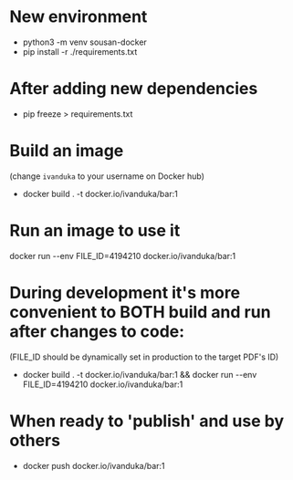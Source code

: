 # New environment

- python3 -m venv sousan-docker
- pip install -r ./requirements.txt

# After adding new dependencies

- pip freeze > requirements.txt

# Build an image

(change `ivanduka` to your username on Docker hub)

- docker build . -t docker.io/ivanduka/bar:1

# Run an image to use it

docker run --env FILE_ID=4194210 docker.io/ivanduka/bar:1

# During development it's more convenient to BOTH build and run after changes to code:

(FILE_ID should be dynamically set in production to the target PDF's ID)

- docker build . -t docker.io/ivanduka/bar:1 && docker run --env FILE_ID=4194210 docker.io/ivanduka/bar:1

# When ready to 'publish' and use by others

- docker push docker.io/ivanduka/bar:1
